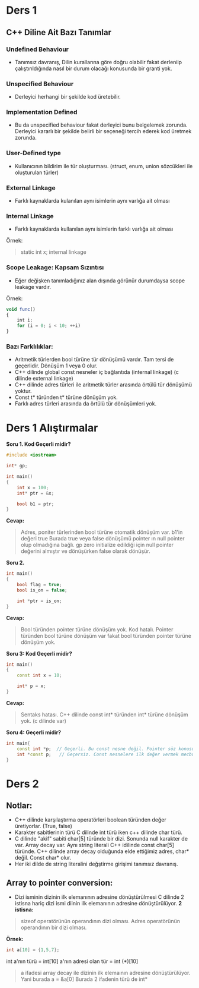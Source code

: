 # Ders 1
## C++ Diline Ait Bazı Tanımlar

### Undefined Behaviour
- Tanımsız davranış, Dilin kurallarına göre doğru olabilir fakat derleniip çalıştırıldığında nasıl bir durum olacağı konusunda bir granti yok.
### Unspecified Behaviour
- Derleyici herhangi bir şekilde kod üretebilir.
### Implementation Defined
- Bu da unspecified behaviour fakat derleyici bunu belgelemek zorunda. Derleyici kararlı bir şekilde belirli bir seçeneği tercih ederek kod üretmek zorunda.
### User-Defined type
- Kullanıcının bildirim ile tür oluşturması. (struct, enum, union sözcükleri ile oluşturulan türler)
### External Linkage
- Farklı kaynaklarda kulanılan aynı isimlerin aynı varlığa ait olması
### Internal Linkage
- Farklı kaynaklarda kullanılan aynı isimlerin farklı varlığa ait olması

Örnek: 
> static int x; internal linkage

### Scope Leakage: Kapsam Sızıntısı
- Eğer değişken tanımladığınız alan dışında görünür durumdaysa scope leakage vardır.

Örnek:
```javascript
void func()
{
    int i;
    for (i = 0; i < 10; ++i)    
}
```

### Bazı Farklılıklar:
- Aritmetik türlerden bool türüne tür dönüşümü vardır. Tam tersi de geçerlidir. Dönüşüm 1 veya 0 olur.
- C++ dilinde global const nesneler iç bağlantıda (internal linkage) (c dilinde external linkage)
- C++ dilinde adres türleri ile aritmetik türler arasında örtülü tür dönüşümü yoktur.
- Const t* türünden t* türüne dönüşüm yok.
- Farklı adres türleri arasında da örtülü tür dönüşümleri yok.

# Ders 1 Alıştırmalar

**Soru 1. Kod Geçerli midir?**

```CPP
#include <iostream>

int* gp;

int main()
{
	int x = 100;
	int* ptr = &x;

	bool b1 = ptr;
}
```
**Cevap:**
> Adres, poniter türlerinden bool türüne otomatik dönüşüm var.  b1'in değeri true
Burada true veya false dönüşümü pointer ın null pointer olup olmadığına bağlı.
gp zero initialize edildiği için null pointer değerini almıştır ve dönüşürken false olarak dönüşür.

 **Soru 2.**

```CPP
int main()
{
	bool flag = true;
	bool is_on = false;

    int *ptr = is_on;
}
```
**Cevap:** 
> Bool türünden pointer türüne dönüşüm yok. Kod hatalı. 
Pointer türünden bool türüne dönüşüm var fakat bool türünden pointer türüne dönüşüm yok.

**Soru 3: Kod Geçerli midir?**

```CPP
int main()
{
    const int x = 10;

    int* p = x;
}
```
**Cevap:**
> Sentaks hatası. C++ dilinde const int* türünden int* türüne dönüşüm yok. (c dilinde var)

**Soru 4: Geçerli midir?**

```CPP
int main{
    const int *p;  // Geçerli. Bu const nesne değil. Pointer söz konusu
    int *const p;   // Geçersiz. Const nesnelere ilk değer vermek mecburi.
}
```
# Ders 2
## Notlar:
- C++ dilinde karşılaştırma operatörleri boolean türünden değer üretiyorlar. (True, false)
- Karakter sabitlerinin türü C dilinde int türü iken c++ dilinde char türü.
- C dilinde "akif" sabiti char[5] türünde bir dizi. Sonunda null karakter de var. Array decay var. Aynı string literali C++ idilinde const char[5] türünde. C++ dilinde array decay olduğunda elde ettiğimiz adres, char* değil. Const char* olur. 
- Her iki dilde de string literalini değştirme girişimi tanımsız davranış.

## Array to pointer conversion: 
- Dizi isminin dizinin ilk elemanının adresine dönüştürülmesi C dilinde 2 istisna hariç dizi ismi diinin ilk elemanının adresine dönüştürülüyor.
**2 istisna:** 
> sizeof operatörünün operandının dizi olması.
> Adres operatörünün operandının bir dizi olması.

**Örnek:**
```CPP
int a[10] = {1,5,7};
```
int a'nın türü = int[10]
a'nın adresi olan tür = int (*)[10]

> a ifadesi array decay ile dizinin ilk elemaının adresine dönüştürülüyor. 
> Yani burada a = &a[0]
> Burada 2 ifadenin türü de int*
























